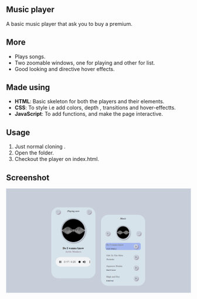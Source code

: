 ## Music player
A basic music player that ask you to buy a premium. 

## More
- Plays songs.
- Two zoomable windows, one for playing and other for list.
- Good looking and directive hover effects.

## Made using
- **HTML**: Basic skeleton for both the players and their elements.
- **CSS**: To style i.e add colors, depth , transitions and hover-effectts.
- **JavaScript**: To add functions, and make the page interactive.


## Usage
1. Just normal cloning .
2. Open the folder.
3. Checkout the player on index.html.

## Screenshot
![preview](ss.png)
